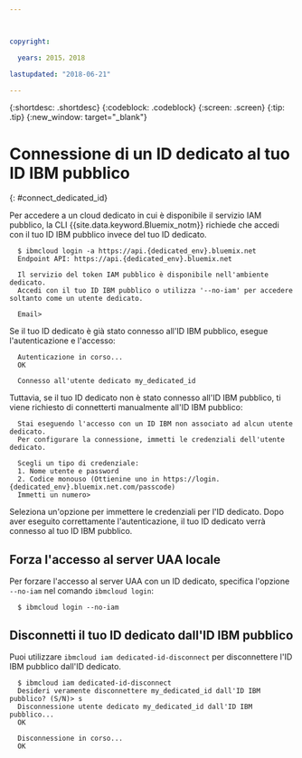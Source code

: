 ```yaml
---



copyright:

  years: 2015，2018

lastupdated: "2018-06-21"

---
```


{:shortdesc: .shortdesc}
{:codeblock: .codeblock}
{:screen: .screen}
{:tip: .tip}
{:new_window: target="_blank"}

# Connessione di un ID dedicato al tuo ID IBM pubblico
{: #connect_dedicated_id}

Per accedere a un cloud dedicato in cui è disponibile il servizio IAM pubblico, la CLI {{site.data.keyword.Bluemix_notm}} richiede che accedi con il tuo ID IBM pubblico invece del tuo ID dedicato.


```
  $ ibmcloud login -a https://api.{dedicated_env}.bluemix.net
  Endpoint API: https://api.{dedicated_env}.bluemix.net

  Il servizio del token IAM pubblico è disponibile nell'ambiente dedicato.
  Accedi con il tuo ID IBM pubblico o utilizza '--no-iam' per accedere soltanto come un utente dedicato.

  Email>
```

Se il tuo ID dedicato è già stato connesso all'ID IBM pubblico, esegue l'autenticazione e l'accesso:

```
  Autenticazione in corso...
  OK

  Connesso all'utente dedicato my_dedicated_id
```

Tuttavia, se il tuo ID dedicato non è stato connesso all'ID IBM pubblico, ti viene richiesto di connetterti manualmente all'ID IBM pubblico:

```
  Stai eseguendo l'accesso con un ID IBM non associato ad alcun utente dedicato.
  Per configurare la connessione, immetti le credenziali dell'utente dedicato.

  Scegli un tipo di credenziale:
  1. Nome utente e password
  2. Codice monouso (Ottienine uno in https://login.{dedicated_env}.bluemix.net.com/passcode)
  Immetti un numero>
```

Seleziona un'opzione per immettere le credenziali per l'ID dedicato. Dopo aver eseguito correttamente l'autenticazione, il tuo ID dedicato verrà connesso al tuo ID IBM pubblico.

## Forza l'accesso al server UAA locale

Per forzare l'accesso al server UAA con un ID dedicato, specifica l'opzione `--no-iam` nel comando `ibmcloud login`:

```
  $ ibmcloud login --no-iam
```

## Disconnetti il tuo ID dedicato dall'ID IBM pubblico

Puoi utilizzare `ibmcloud iam dedicated-id-disconnect` per disconnettere l'ID IBM pubblico dall'ID dedicato.

```
  $ ibmcloud iam dedicated-id-disconnect
  Desideri veramente disconnettere my_dedicated_id dall'ID IBM pubblico? (S/N)> s
  Disconnessione utente dedicato my_dedicated_id dall'ID IBM pubblico...
  OK

  Disconnessione in corso...
  OK
```
